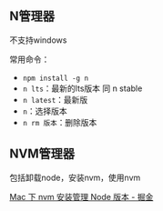 ## N管理器

不支持windows

常用命令：

- `npm install -g n`
- `n lts`：最新的lts版本 同 n stable
- `n latest`：最新版
- `n`：选择版本
- `n rm 版本`：删除版本

## NVM管理器

包括卸载node，安装nvm，使用nvm

[Mac 下 nvm 安装管理 Node 版本 - 掘金](https://juejin.cn/post/7011423615438553096)